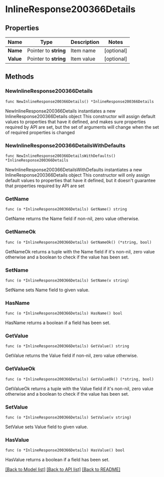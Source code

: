# InlineResponse200366Details

## Properties

Name | Type | Description | Notes
------------ | ------------- | ------------- | -------------
**Name** | Pointer to **string** | Item name | [optional] 
**Value** | Pointer to **string** | Item value | [optional] 

## Methods

### NewInlineResponse200366Details

`func NewInlineResponse200366Details() *InlineResponse200366Details`

NewInlineResponse200366Details instantiates a new InlineResponse200366Details object
This constructor will assign default values to properties that have it defined,
and makes sure properties required by API are set, but the set of arguments
will change when the set of required properties is changed

### NewInlineResponse200366DetailsWithDefaults

`func NewInlineResponse200366DetailsWithDefaults() *InlineResponse200366Details`

NewInlineResponse200366DetailsWithDefaults instantiates a new InlineResponse200366Details object
This constructor will only assign default values to properties that have it defined,
but it doesn't guarantee that properties required by API are set

### GetName

`func (o *InlineResponse200366Details) GetName() string`

GetName returns the Name field if non-nil, zero value otherwise.

### GetNameOk

`func (o *InlineResponse200366Details) GetNameOk() (*string, bool)`

GetNameOk returns a tuple with the Name field if it's non-nil, zero value otherwise
and a boolean to check if the value has been set.

### SetName

`func (o *InlineResponse200366Details) SetName(v string)`

SetName sets Name field to given value.

### HasName

`func (o *InlineResponse200366Details) HasName() bool`

HasName returns a boolean if a field has been set.

### GetValue

`func (o *InlineResponse200366Details) GetValue() string`

GetValue returns the Value field if non-nil, zero value otherwise.

### GetValueOk

`func (o *InlineResponse200366Details) GetValueOk() (*string, bool)`

GetValueOk returns a tuple with the Value field if it's non-nil, zero value otherwise
and a boolean to check if the value has been set.

### SetValue

`func (o *InlineResponse200366Details) SetValue(v string)`

SetValue sets Value field to given value.

### HasValue

`func (o *InlineResponse200366Details) HasValue() bool`

HasValue returns a boolean if a field has been set.


[[Back to Model list]](../README.md#documentation-for-models) [[Back to API list]](../README.md#documentation-for-api-endpoints) [[Back to README]](../README.md)


